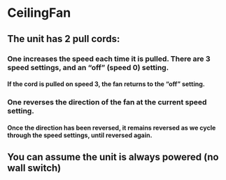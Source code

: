 # CeilingFan

##	The unit has 2 pull cords:
###	One increases the speed each time it is pulled.  There are 3 speed settings, and an “off” (speed 0) setting.  
####	If the cord is pulled on speed 3, the fan returns to the “off” setting.
###	One reverses the direction of the fan at the current speed setting.
####	Once the direction has been reversed, it remains reversed as we cycle through the speed settings, until reversed again.
##	You can assume the unit is always powered (no wall switch)
